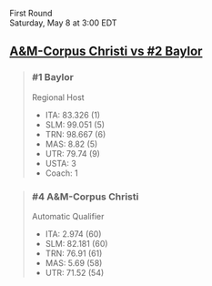 First Round  
Saturday, May 8 at 3:00 EDT
## [A&M-Corpus Christi vs #2 Baylor](https://www.ncaa.com/game/5833401) 

> ### #1 Baylor  
> Regional Host  
> - ITA: 83.326 (1)  
> - SLM: 99.051 (5)  
> - TRN: 98.667 (6)  
> - MAS: 8.82 (5)  
> - UTR: 79.74 (9)  
> - USTA: 3  
> - Coach: 1  

> ### #4 A&M-Corpus Christi  
> Automatic Qualifier  
> - ITA: 2.974 (60)  
> - SLM: 82.181 (60)  
> - TRN: 76.91 (61)  
> - MAS: 5.69 (58)  
> - UTR: 71.52 (54)  